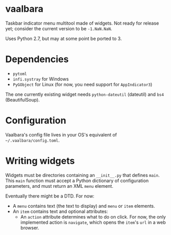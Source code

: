 # vaalbara
Taskbar indicator menu multitool made of widgets. Not ready for release yet; consider the current version to be `-1.NaN.NaN`.

Uses Python 2.7, but may at some point be ported to 3.

# Dependencies
- `pytoml`
- `infi.systray` for Windows
- `PyGObject` for Linux (for now, you need support for `AppIndicator3`)

The one currently existing widget needs `python-dateutil` (dateutil) and `bs4` (BeautifulSoup).

# Configuration
Vaalbara's config file lives in your OS's equivalent of `~/.vaalbara/config.toml`. 

# Writing widgets
Widgets must be directories containing an `__init__.py` that defines `main`. This `main` function must accept a Python dictionary of configuration parameters, and must return an XML `menu` element.

Eventually there might be a DTD. For now:
- A `menu` contains text (the text to display) and `menu` or `item` elements.
- An `item` contains text and optional attributes:
  - An `action` attribute determines what to do on click. For now, the only implemented action is `navigate`, which opens the `item`'s `url` in a web browser.